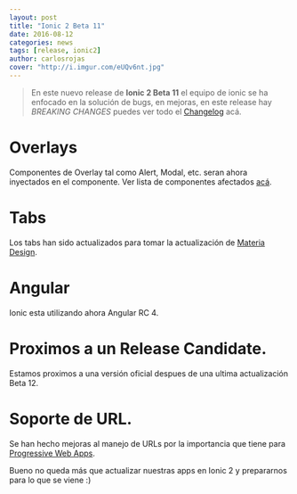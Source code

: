 ```yaml
---
layout: post
title: "Ionic 2 Beta 11"
date: 2016-08-12
categories: news
tags: [release, ionic2]
author: carlosrojas
cover: "http://i.imgur.com/eUQv6nt.jpg"
---
```


<amp-img width="1920" height="950" layout="responsive" src="http://i.imgur.com/eUQv6nt.jpg"></amp-img>

> En este nuevo release de **Ionic 2 Beta 11** el equipo de ionic se ha enfocado en la solución de bugs, en mejoras, en este release hay *BREAKING CHANGES* puedes ver todo el [Changelog](https://github.com/driftyco/ionic/blob/master/CHANGELOG.md#200-beta11-2016-08-05) acá.

# Overlays

Componentes de Overlay tal como Alert, Modal, etc. seran ahora inyectados en el componente. Ver lista de componentes afectados [acá](https://github.com/driftyco/ionic/blob/master/CHANGELOG.md#overlays).

# Tabs

Los tabs han sido actualizados para tomar la actualización de [Materia Design](https://material.google.com/components/bottom-navigation.html).

# Angular

Ionic esta utilizando ahora Angular RC 4.

# Proximos a un Release Candidate.

Estamos proximos a una versión oficial despues de una ultima actualización Beta 12.

# Soporte de URL.

Se han hecho mejoras al manejo de URLs por la importancia que tiene para [Progressive Web Apps](http://blog.ionic.io/what-is-a-progressive-web-app/).


Bueno no queda más que actualizar nuestras apps en Ionic 2 y prepararnos para lo que se viene :)